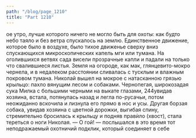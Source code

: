 ```yaml
---
path: "/blog/page_1210"
title: "Part 1210"
---
```


ое утро, лучше которого ничего не могло быть для охоты: как будто небо таяло и без ветра спускалось на землю. Единственное движение, которое было в воздухе, было тихое движенье сверху вниз спускающихся микроскопических капель мги или тумана. На оголившихся ветвях сада висели прозрачные капли и падали на только что свалившиеся листья. Земля на огороде, как мак, глянцевито-мокро чернела, и в недалеком расстоянии сливалась с тусклым и влажным покровом тумана. Николай вышел на мокрое с натасканною грязью крыльцо: пахло вянущим лесом и собаками. Чернопегая, широкозадая сука Милка с большими черными на выкате глазами, 244увидав хозяина, встала, потянулась назад и легла по-русачьи, потом неожиданно вскочила и лизнула его прямо в нос и усы. Другая борзая собака, увидав хозяина с цветной дорожки, выгибая спину, стремительно бросилась к крыльцу и подняв правѝло (хвост), стала тереться о ноги Николая.
— О гой! — послышался в это время тот неподражаемый охотничий подклик, который соединяет в себе
